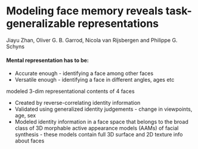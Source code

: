 # Modeling face memory reveals task-generalizable representations 
Jiayu Zhan, Oliver G. B. Garrod, Nicola van Rijsbergen and Philippe G. Schyns 

#### Mental representation has to be:
+ Accurate enough - identifying a face among other faces
+ Versatile enough - identifying a face in different angles, ages etc


modeled 3-dim representational contents of 4 faces
+ Created by reverse-correlating identity information
+ Validated using generalized identity judgements - change in viewpoints, age, sex
+ Modeled identity information in a face space that belongs to the broad class of 3D morphable active appearance models (AAMs) of facial synthesis - these models contain full 3D surface and 2D texture info about faces

